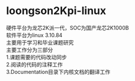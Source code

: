 # loongson2Kpi-linux
硬件平台为龙芯2K派一代，SOC为国产龙芯2K1000B  
软件平台为linux 3.10.84  
主要用于学习和毕业课题研究  
主要工作分为三部分  
1.课题需要的代码改动同步  
2.阅读的代码的注释工作  
3.Documentation目录下内核文档的翻译工作  
